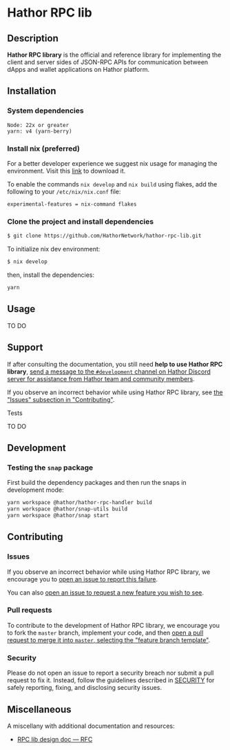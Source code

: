 # Hathor RPC lib

## Description

**Hathor RPC library** is the official and reference library for implementing the client and server sides of JSON-RPC APIs for communication between dApps and wallet applications on Hathor platform.

## Installation

### System dependencies
```
Node: 22x or greater
yarn: v4 (yarn-berry)
```

### Install nix (preferred)

For a better developer experience we suggest nix usage for managing the environment. Visit this [link](https://nixos.org/download/#download-nix) to download it.

To enable the commands `nix develop` and `nix build` using flakes, add the following to your `/etc/nix/nix.conf` file:

```
experimental-features = nix-command flakes
```

### Clone the project and install dependencies
```sh
$ git clone https://github.com/HathorNetwork/hathor-rpc-lib.git
```
To initialize nix dev environment:
```sh
$ nix develop
```
then, install the dependencies:
```sh
yarn
```

## Usage

TO DO

## Support

If after consulting the documentation, you still need **help to use Hathor RPC library**, [send a message to the `#development` channel on Hathor Discord server for assistance from Hathor team and community members](https://discord.com/channels/566500848570466316/663785995082268713).

If you observe an incorrect behavior while using Hathor RPC library, see [the "Issues" subsection in "Contributing"](#issues).

Tests

TO DO

## Development

### Testing the `snap` package

First build the dependency packages and then run the snaps in development mode:
```sh
yarn workspace @hathor/hathor-rpc-handler build
yarn workspace @hathor/snap-utils build
yarn workspace @hathor/snap start
```

## Contributing

### Issues

If you observe an incorrect behavior while using Hathor RPC library, we encourage you to [open an issue to report this failure](https://github.com/HathorNetwork/hathor-rpc-lib/issues/new).

You can also [open an issue to request a new feature you wish to see](https://github.com/HathorNetwork/hathor-rpc-lib/issues/new).

### Pull requests

To contribute to the development of Hathor RPC library, we encourage you to fork the `master` branch, implement your code, and then [open a pull request to merge it into `master`, selecting the "feature branch template"](https://github.com/HathorNetwork/hathor-rpc-lib/compare).

### Security

Please do not open an issue to report a security breach nor submit a pull request to fix it. Instead, follow the guidelines described in [SECURITY](SECURITY.md) for safely reporting, fixing, and disclosing security issues.

## Miscellaneous

A miscellany with additional documentation and resources:
- [RPC lib design doc — RFC](https://github.com/HathorNetwork/rfcs/blob/master/projects/web-wallet/rpc-protocol.md)
